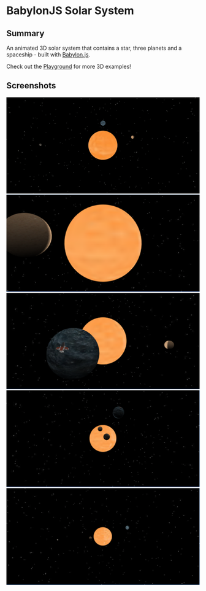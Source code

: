 # BabylonJS Solar System

## Summary
An animated 3D solar system that contains a star, three planets and a spaceship - built with [Babylon.js](https://www.babylonjs.com/).  

Check out the [Playground](https://playground.babylonjs.com/) for more 3D examples!


## Screenshots
!['orbiting planets gif'](https://github.com/JNasato/BabylonJS-solar-system/blob/master/docs/orbiting_planets.gif?raw=true)
!['first planet'](https://github.com/JNasato/BabylonJS-solar-system/blob/master/docs/first_planet.png?raw=true)
!['second planet and spaceship'](https://github.com/JNasato/BabylonJS-solar-system/blob/master/docs/second_planet.png?raw=true)
!['third planet'](https://github.com/JNasato/BabylonJS-solar-system/blob/master/docs/third_planet.png?raw=true)
!['wide angle shot of all models'](https://github.com/JNasato/BabylonJS-solar-system/blob/master/docs/wide_angle_shot.png?raw=true)
